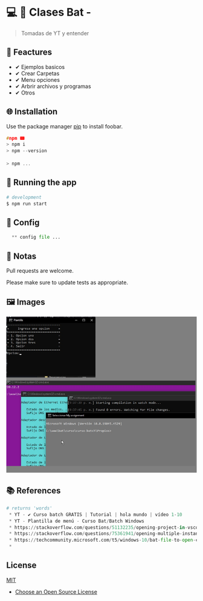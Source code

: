 

# 💻 💎 Clases Bat -

> Tomadas de YT y entender

## 📌 Feactures

 * ✔ Ejemplos basicos
 * ✔ Crear Carpetas
 * ✔ Menu opciones
 * ✔ Arbrir archivos y programas
 * ✔ Otros

## 🌐 Installation

Use the package manager [pip](https://pip.pypa.io/en/stable/) to install foobar.

```c
#npm 📟
> npm i
> npm --version

> npm ...
```

## 🔰 Running the app

```bash
# development
$ npm run start
```

## 📐 Config
```python
  ** config file ...
```

## 📝 Notas

Pull requests are welcome.

Please make sure to update tests as appropriate.

## 🖼 Images
  <img src=main.jpg alt="Main"/>

## 📚 References

```python
# returns 'words'
 * YT - ✔️ Curso batch GRATIS | Tutorial | hola mundo | vídeo 1-10
 * YT - Plantilla de menú - Curso Bat/Batch Windows
 * https://stackoverflow.com/questions/51132235/opening-project-in-vscode-using-batch-file
 * https://stackoverflow.com/questions/75361941/opening-multiple-instances-of-vs-code-via-batch-file
 * https://techcommunity.microsoft.com/t5/windows-10/bat-file-to-open-cmd-prompt-change-directory-and-execute-python/m-p/2558640
 * 
```

## License

[MIT](https://choosealicense.com/licenses/mit/)

* [Choose an Open Source License](https://choosealicense.com)